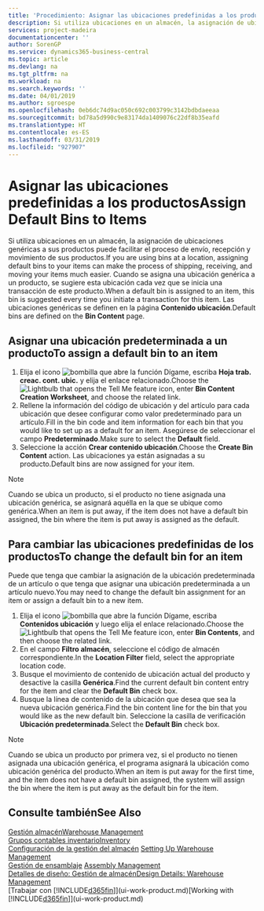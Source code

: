 ```yaml
---
title: 'Procedimiento: Asignar las ubicaciones predefinidas a los productos | Documentos de Microsoft'
description: Si utiliza ubicaciones en un almacén, la asignación de ubicaciones genéricas a sus productos puede facilitar el proceso de envío, recepción y movimiento de sus productos. Cuando se asigna una ubicación genérica a un producto, se sugiere esta ubicación cada vez que se inicia una transacción de este producto.
services: project-madeira
documentationcenter: ''
author: SorenGP
ms.service: dynamics365-business-central
ms.topic: article
ms.devlang: na
ms.tgt_pltfrm: na
ms.workload: na
ms.search.keywords: ''
ms.date: 04/01/2019
ms.author: sgroespe
ms.openlocfilehash: 0eb6dc74d9ac050c692c003799c3142bdbdaeeaa
ms.sourcegitcommit: bd78a5d990c9e83174da1409076c22df8b35eafd
ms.translationtype: HT
ms.contentlocale: es-ES
ms.lasthandoff: 03/31/2019
ms.locfileid: "927907"
---
```

# <a name="assign-default-bins-to-items"></a><span data-ttu-id="77db1-104">Asignar las ubicaciones predefinidas a los productos</span><span class="sxs-lookup"><span data-stu-id="77db1-104">Assign Default Bins to Items</span></span>
<span data-ttu-id="77db1-105">Si utiliza ubicaciones en un almacén, la asignación de ubicaciones genéricas a sus productos puede facilitar el proceso de envío, recepción y movimiento de sus productos.</span><span class="sxs-lookup"><span data-stu-id="77db1-105">If you are using bins at a location, assigning default bins to your items can make the process of shipping, receiving, and moving your items much easier.</span></span> <span data-ttu-id="77db1-106">Cuando se asigna una ubicación genérica a un producto, se sugiere esta ubicación cada vez que se inicia una transacción de este producto.</span><span class="sxs-lookup"><span data-stu-id="77db1-106">When a default bin is assigned to an item, this bin is suggested every time you initiate a transaction for this item.</span></span> <span data-ttu-id="77db1-107">Las ubicaciones genéricas se definen en la página **Contenido ubicación**.</span><span class="sxs-lookup"><span data-stu-id="77db1-107">Default bins are defined on the **Bin Content** page.</span></span>  

## <a name="to-assign-a-default-bin-to-an-item"></a><span data-ttu-id="77db1-108">Asignar una ubicación predeterminada a un producto</span><span class="sxs-lookup"><span data-stu-id="77db1-108">To assign a default bin to an item</span></span>
1.  <span data-ttu-id="77db1-109">Elija el icono ![bombilla que abre la función Dígame](media/ui-search/search_small.png "Dígame que desea hacer"), escriba **Hoja trab. creac. cont. ubic.** y elija el enlace relacionado.</span><span class="sxs-lookup"><span data-stu-id="77db1-109">Choose the ![Lightbulb that opens the Tell Me feature](media/ui-search/search_small.png "Tell me what you want to do") icon, enter **Bin Content Creation Worksheet**, and choose the related link.</span></span>  
2.  <span data-ttu-id="77db1-110">Rellene la información del código de ubicación y del artículo para cada ubicación que desee configurar como valor predeterminado para un artículo.</span><span class="sxs-lookup"><span data-stu-id="77db1-110">Fill in the bin code and item information for each bin that you would like to set up as a default for an item.</span></span> <span data-ttu-id="77db1-111">Asegúrese de seleccionar el campo **Predeterminado**.</span><span class="sxs-lookup"><span data-stu-id="77db1-111">Make sure to select the **Default** field.</span></span>  
3.  <span data-ttu-id="77db1-112">Seleccione la acción **Crear contenido ubicación**.</span><span class="sxs-lookup"><span data-stu-id="77db1-112">Choose the **Create Bin Content** action.</span></span> <span data-ttu-id="77db1-113">Las ubicaciones ya están asignadas a su producto.</span><span class="sxs-lookup"><span data-stu-id="77db1-113">Default bins are now assigned for your item.</span></span>  

> [!NOTE]  
>  <span data-ttu-id="77db1-114">Cuando se ubica un producto, si el producto no tiene asignada una ubicación genérica, se asignará aquélla en la que se ubique como genérica.</span><span class="sxs-lookup"><span data-stu-id="77db1-114">When an item is put away, if the item does not have a default bin assigned, the bin where the item is put away is assigned as the default.</span></span>  

## <a name="to-change-the-default-bin-for-an-item"></a><span data-ttu-id="77db1-115">Para cambiar las ubicaciones predefinidas de los productos</span><span class="sxs-lookup"><span data-stu-id="77db1-115">To change the default bin for an item</span></span>  
<span data-ttu-id="77db1-116">Puede que tenga que cambiar la asignación de la ubicación predeterminada de un artículo o que tenga que asignar una ubicación predeterminada a un artículo nuevo.</span><span class="sxs-lookup"><span data-stu-id="77db1-116">You may need to change the default bin assignment for an item or assign a default bin to a new item.</span></span>    
1.  <span data-ttu-id="77db1-117">Elija el icono ![bombilla que abre la función Dígame](media/ui-search/search_small.png "Dígame que desea hacer"), escriba **Contenidos ubicación** y luego elija el enlace relacionado.</span><span class="sxs-lookup"><span data-stu-id="77db1-117">Choose the ![Lightbulb that opens the Tell Me feature](media/ui-search/search_small.png "Tell me what you want to do") icon, enter **Bin Contents**, and then choose the related link.</span></span>  
2.  <span data-ttu-id="77db1-118">En el campo **Filtro almacén**, seleccione el código de almacén correspondiente.</span><span class="sxs-lookup"><span data-stu-id="77db1-118">In the **Location Filter** field, select the appropriate location code.</span></span>  
3.  <span data-ttu-id="77db1-119">Busque el movimiento de contenido de ubicación actual del producto y desactive la casilla **Genérica**.</span><span class="sxs-lookup"><span data-stu-id="77db1-119">Find the current default bin content entry for the item and clear the **Default Bin** check box.</span></span>  
4.  <span data-ttu-id="77db1-120">Busque la línea de contenido de la ubicación que desea que sea la nueva ubicación genérica.</span><span class="sxs-lookup"><span data-stu-id="77db1-120">Find the bin content line for the bin that you would like as the new default bin.</span></span> <span data-ttu-id="77db1-121">Seleccione la casilla de verificación **Ubicación predeterminada**.</span><span class="sxs-lookup"><span data-stu-id="77db1-121">Select the **Default Bin** check box.</span></span>  

> [!NOTE]  
>  <span data-ttu-id="77db1-122">Cuando se ubica un producto por primera vez, si el producto no tienen asignada una ubicación genérica, el programa asignará la ubicación como ubicación genérica del producto.</span><span class="sxs-lookup"><span data-stu-id="77db1-122">When an item is put away for the first time, and the item does not have a default bin assigned, the system will assign the bin where the item is put away as the default bin for the item.</span></span>  

## <a name="see-also"></a><span data-ttu-id="77db1-123">Consulte también</span><span class="sxs-lookup"><span data-stu-id="77db1-123">See Also</span></span>  
[<span data-ttu-id="77db1-124">Gestión almacén</span><span class="sxs-lookup"><span data-stu-id="77db1-124">Warehouse Management</span></span>](warehouse-manage-warehouse.md)  
[<span data-ttu-id="77db1-125">Grupos contables inventario</span><span class="sxs-lookup"><span data-stu-id="77db1-125">Inventory</span></span>](inventory-manage-inventory.md)  
<span data-ttu-id="77db1-126">[Configuración de la gestión del almacén](warehouse-setup-warehouse.md)   </span><span class="sxs-lookup"><span data-stu-id="77db1-126">[Setting Up Warehouse Management](warehouse-setup-warehouse.md)   </span></span>  
<span data-ttu-id="77db1-127">[Gestión de ensamblaje](assembly-assemble-items.md)  </span><span class="sxs-lookup"><span data-stu-id="77db1-127">[Assembly Management](assembly-assemble-items.md)  </span></span>  
[<span data-ttu-id="77db1-128">Detalles de diseño: Gestión de almacén</span><span class="sxs-lookup"><span data-stu-id="77db1-128">Design Details: Warehouse Management</span></span>](design-details-warehouse-management.md)  
<span data-ttu-id="77db1-129">[Trabajar con [!INCLUDE[d365fin](includes/d365fin_md.md)]](ui-work-product.md)</span><span class="sxs-lookup"><span data-stu-id="77db1-129">[Working with [!INCLUDE[d365fin](includes/d365fin_md.md)]](ui-work-product.md)</span></span>
